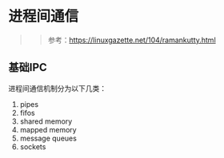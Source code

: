 # 进程间通信

>> 参考：https://linuxgazette.net/104/ramankutty.html

## 基础IPC
进程间通信机制分为以下几类：
1. pipes
2. fifos
3. shared memory
4. mapped memory
5. message queues
6. sockets